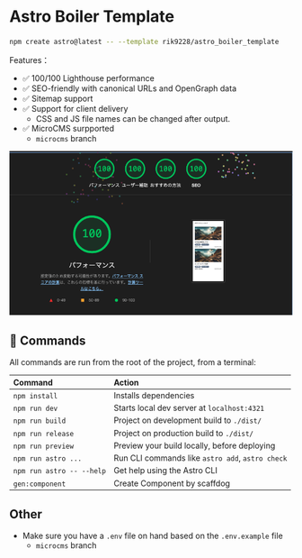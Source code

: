 # Astro Boiler Template

```sh
npm create astro@latest -- --template rik9228/astro_boiler_template
```

Features：

- ✅ 100/100 Lighthouse performance
- ✅ SEO-friendly with canonical URLs and OpenGraph data
- ✅ Sitemap support
- ✅ Support for client delivery
  - CSS and JS file names can be changed after output.
- ✅ MicroCMS surpported
  - `microcms` branch

![100/100 Lighthouse performance](/image.png)

## 🧞 Commands

All commands are run from the root of the project, from a terminal:

| Command                   | Action                                           |
| :------------------------ | :----------------------------------------------- |
| `npm install`             | Installs dependencies                            |
| `npm run dev`             | Starts local dev server at `localhost:4321`      |
| `npm run build`           | Project on development build to `./dist/`        |
| `npm run release`         | Project on production build to `./dist/`         |
| `npm run preview`         | Preview your build locally, before deploying     |
| `npm run astro ...`       | Run CLI commands like `astro add`, `astro check` |
| `npm run astro -- --help` | Get help using the Astro CLI                     |
| `gen:component`           | Create Component by scaffdog                     |

## Other

- Make sure you have a `.env` file on hand based on the `.env.example` file
  - `microcms` branch
